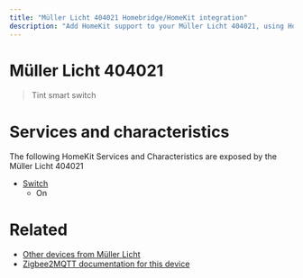 ```yaml
---
title: "Müller Licht 404021 Homebridge/HomeKit integration"
description: "Add HomeKit support to your Müller Licht 404021, using Homebridge, Zigbee2MQTT and homebridge-z2m."
---
```

<!---
This file has been GENERATED using src/docgen/docgen.ts
DO NOT EDIT THIS FILE MANUALLY!
-->
# Müller Licht 404021
> Tint smart switch


# Services and characteristics
The following HomeKit Services and Characteristics are exposed by
the Müller Licht 404021

* [Switch](../../switch.md)
  * On


# Related
* [Other devices from Müller Licht](../index.md#müller_licht)
* [Zigbee2MQTT documentation for this device](https://www.zigbee2mqtt.io/devices/404021.html)